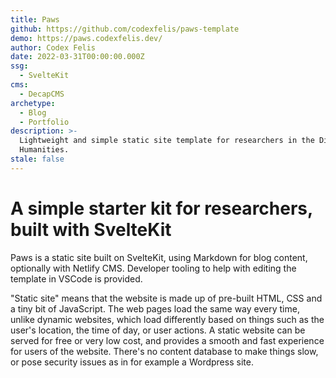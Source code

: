 ```yaml
---
title: Paws
github: https://github.com/codexfelis/paws-template
demo: https://paws.codexfelis.dev/
author: Codex Felis
date: 2022-03-31T00:00:00.000Z
ssg:
  - SvelteKit
cms:
  - DecapCMS
archetype:
  - Blog
  - Portfolio
description: >-
  Lightweight and simple static site template for researchers in the Digital
  Humanities.
stale: false
---
```


# A simple starter kit for researchers, built with SvelteKit

Paws is a static site built on SvelteKit, using Markdown for blog content, optionally with Netlify CMS. Developer tooling to help with editing the template in VSCode is provided.

"Static site" means that the website is made up of pre-built HTML, CSS and a tiny bit of JavaScript. The web pages load the same way every time, unlike dynamic websites, which load differently based on things such as the user's location, the time of day, or user actions. A static website can be served for free or very low cost, and provides a smooth and fast experience for users of the website. There's no content database to make things slow, or pose security issues as in for example a Wordpress site.




